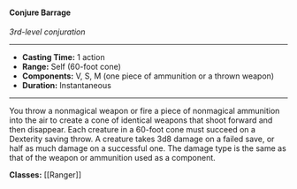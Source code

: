 #### Conjure Barrage
*3rd-level conjuration*
___
- **Casting Time:** 1 action
- **Range:** Self (60-foot cone)
- **Components:** V, S, M (one piece of ammunition or a thrown weapon)
- **Duration:** Instantaneous
---
You throw a nonmagical weapon or fire a piece of nonmagical ammunition into the air to create a cone of identical weapons that shoot forward and then disappear. Each creature in a 60-foot cone must succeed on a Dexterity saving throw. A creature takes 3d8 damage on a failed save, or half as much damage on a successful one. The damage type is the same as that of the weapon or ammunition used as a component.

**Classes:** [[Ranger]]